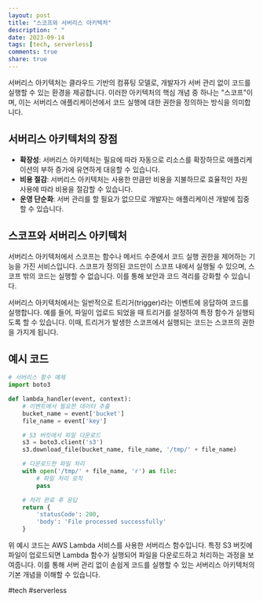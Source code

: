 ```yaml
---
layout: post
title: "스코프와 서버리스 아키텍처"
description: " "
date: 2023-09-14
tags: [tech, serverless]
comments: true
share: true
---
```


서버리스 아키텍처는 클라우드 기반의 컴퓨팅 모델로, 개발자가 서버 관리 없이 코드를 실행할 수 있는 환경을 제공합니다. 이러한 아키텍처의 핵심 개념 중 하나는 "스코프"이며, 이는 서버리스 애플리케이션에서 코드 실행에 대한 권한을 정의하는 방식을 의미합니다.

## 서버리스 아키텍처의 장점
- **확장성**: 서버리스 아키텍처는 필요에 따라 자동으로 리소스를 확장하므로 애플리케이션의 부하 증가에 유연하게 대응할 수 있습니다.
- **비용 절감**: 서버리스 아키텍처는 사용한 만큼만 비용을 지불하므로 효율적인 자원 사용에 따라 비용을 절감할 수 있습니다.
- **운영 단순화**: 서버 관리를 할 필요가 없으므로 개발자는 애플리케이션 개발에 집중할 수 있습니다.

## 스코프와 서버리스 아키텍처
서버리스 아키텍처에서 스코프는 함수나 메서드 수준에서 코드 실행 권한을 제어하는 기능을 가진 서비스입니다. 스코프가 정의된 코드만이 스코프 내에서 실행될 수 있으며, 스코프 밖의 코드는 실행할 수 없습니다. 이를 통해 보안과 코드 격리를 강화할 수 있습니다.

서버리스 아키텍처에서는 일반적으로 트리거(trigger)라는 이벤트에 응답하여 코드를 실행합니다. 예를 들어, 파일이 업로드 되었을 때 트리거를 설정하여 특정 함수가 실행되도록 할 수 있습니다. 이때, 트리거가 발생한 스코프에서 실행되는 코드는 스코프의 권한을 가지게 됩니다.

## 예시 코드

```python
# 서버리스 함수 예제
import boto3

def lambda_handler(event, context):
    # 이벤트에서 필요한 데이터 추출
    bucket_name = event['bucket']
    file_name = event['key']

    # S3 버킷에서 파일 다운로드
    s3 = boto3.client('s3')
    s3.download_file(bucket_name, file_name, '/tmp/' + file_name)

    # 다운로드한 파일 처리
    with open('/tmp/' + file_name, 'r') as file:
        # 파일 처리 로직
        pass

    # 처리 완료 후 응답
    return {
        'statusCode': 200,
        'body': 'File processed successfully'
    }
```

위 예시 코드는 AWS Lambda 서비스를 사용한 서버리스 함수입니다. 특정 S3 버킷에 파일이 업로드되면 Lambda 함수가 실행되어 파일을 다운로드하고 처리하는 과정을 보여줍니다. 이를 통해 서버 관리 없이 손쉽게 코드를 실행할 수 있는 서버리스 아키텍처의 기본 개념을 이해할 수 있습니다.

#tech #serverless